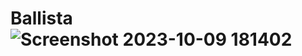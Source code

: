 # Ballista![Screenshot 2023-10-09 181402](https://github.com/lanco0/Ballista/assets/77984587/ef09f26a-11c1-477b-8453-ae4956d96531)


